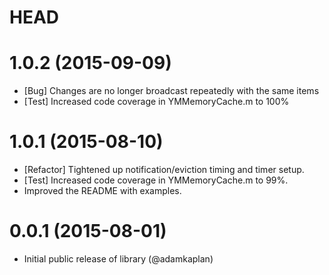 HEAD
====

1.0.2 (2015-09-09)
==================
* [Bug] Changes are no longer broadcast repeatedly with the same items
* [Test] Increased code coverage in YMMemoryCache.m to 100%

1.0.1 (2015-08-10)
==================
* [Refactor] Tightened up notification/eviction timing and timer setup.
* [Test] Increased code coverage in YMMemoryCache.m to 99%.
* Improved the README with examples.

0.0.1 (2015-08-01)
==================

* Initial public release of library (@adamkaplan)
